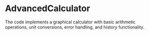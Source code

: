# AdvancedCalculator
The code implements a graphical calculator with basic arithmetic operations, unit conversions, error handling, and history functionality.
